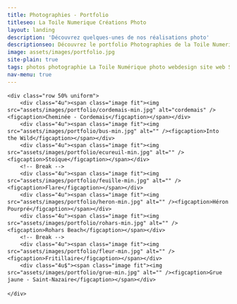 ```yaml
---
title: Photographies - Portfolio
titleseo: La Toile Numerique Créations Photo
layout: landing
description: 'Découvrez quelques-unes de nos réalisations photo'
descriptionseo: Découvrez le portfolio Photographies de la Toile Numerique
image: assets/images/portfolio.jpg
site-plain: true
tags: photos photographie La Toile Numérique photo webdesign site web Savenay Pontchateau Blain Saint-Nazaire Internet 
nav-menu: true
---
```


<!-- Main -->
<div id="main" class="alt">
<section id="one" class="spotlights">


	<div class="row 50% uniform">
		<div class="4u"><span class="image fit"><img src="assets/images/portfolio/cordemais-min.jpg" alt="cordemais" /><figcaption>Cheminée - Cordemais</figcaption></span></div>	
		<div class="4u"><span class="image fit"><img src="assets/images/portfolio/bus-min.jpg" alt="" /><figcaption>Into the Wild</figcaption></span></div>
		<div class="4u"><span class="image fit"><img src="assets/images/portfolio/ecureuil-min.jpg" alt="" /><figcaption>Stoïque</figcaption></span></div>
		<!-- Break -->
		<div class="4u"><span class="image fit"><img src="assets/images/portfolio/feuille-min.jpg" alt="" /><figcaption>Flare</figcaption></span></div>
		<div class="4u"><span class="image fit"><img src="assets/images/portfolio/heron-min.jpg" alt="" /><figcaption>Héron Pourpré</figcaption></span></div>
		<div class="4u"><span class="image fit"><img src="assets/images/portfolio/rohars-min.jpg" alt="" /><figcaption>Rohars Beach</figcaption></span></div>
		<!-- Break -->
		<div class="4u"><span class="image fit"><img src="assets/images/portfolio/fleur-min.jpg" alt="" /><figcaption>Fritillaire</figcaption></span></div>
		<div class="4u$"><span class="image fit"><img src="assets/images/portfolio/grue-min.jpg" alt="" /><figcaption>Grue jaune - Saint-Nazaire</figcaption></span></div>

	</div>

</section>
</div>
	
